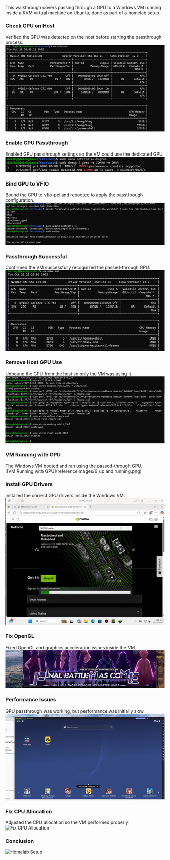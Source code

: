 This walkthrough covers passing through a GPU to a Windows VM running inside a KVM virtual machine on Ubuntu, done as part of a homelab setup.

### Check GPU on Host
Verified the GPU was detected on the host before starting the passthrough process.  
![Check GPU on Host](referenceImages/1_NvidiaSMI.png)

### Enable GPU Passthrough
Enabled GPU passthrough settings so the VM could use the dedicated GPU.  
![Enable GPU Passthrough](referenceImages/2_Passtrhough.png)

### Bind GPU to VFIO
Bound the GPU to vfio-pci and rebooted to apply the passthrough configuration.  
![Bind GPU to VFIO](referenceImages/3.png)

### Passthrough Successful
Confirmed the VM successfully recognized the passed-through GPU.  
![Passthrough Successful](referenceImages/4_Success.png)

### Remove Host GPU Use
Unbound the GPU from the host so only the VM was using it.  
![Remove Host GPU Use](referenceImages/5_Disconnect960_And_works.png)

### VM Running with GPU
The Windows VM booted and ran using the passed-through GPU.  
![VM Running with GPU](referenceImages/6_up and running.png)

### Install GPU Drivers
Installed the correct GPU drivers inside the Windows VM.  
![Install GPU Drivers](referenceImages/7_InstallDrivers.png)

### Fix OpenGL
Fixed OpenGL and graphics acceleration issues inside the VM.  
![Fix OpenGL](referenceImages/8_OpenGLFIXED!.png)

### Performance Issues
GPU passthrough was working, but performance was initially slow.  
![Performance Issues](referenceImages/9_FixedButSlow.png)

### Fix CPU Allocation
Adjusted the CPU allocation so the VM performed properly.  
![Fix CPU Allocation](referenceImages/10_FixedCPUCount.png)


### Conclusion 

![Homelab Setup](referenceImages/IMG_2857)
